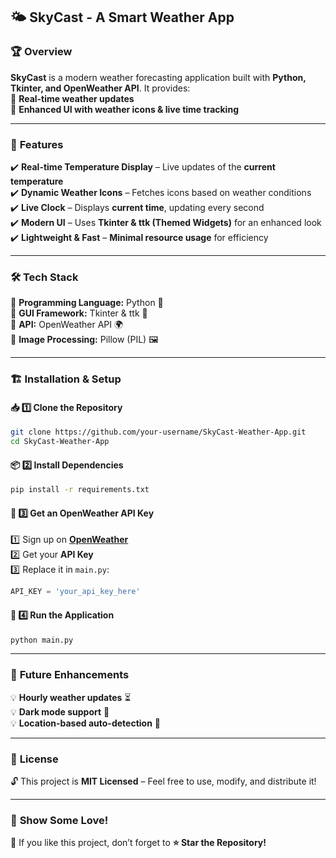 ## 🌤️ **SkyCast - A Smart Weather App**  

### 🏆 **Overview**  
**SkyCast** is a modern weather forecasting application built with **Python, Tkinter, and OpenWeather API**. It provides:  
📍 **Real-time weather updates**  
🎨 **Enhanced UI with weather icons & live time tracking**  

---

### 🚀 **Features**  
✔️ **Real-time Temperature Display** – Live updates of the **current temperature**  
✔️ **Dynamic Weather Icons** – Fetches icons based on weather conditions  
✔️ **Live Clock** – Displays **current time**, updating every second  
✔️ **Modern UI** – Uses **Tkinter & ttk (Themed Widgets)** for an enhanced look  
✔️ **Lightweight & Fast** – **Minimal resource usage** for efficiency  

---

### 🛠️ **Tech Stack**  
🔹 **Programming Language:** Python 🐍  
🔹 **GUI Framework:** Tkinter & ttk 🎨  
🔹 **API:** OpenWeather API 🌍  
🔹 **Image Processing:** Pillow (PIL) 🖼️  

---

### 🏗️ **Installation & Setup**  

#### 📥 **1️⃣ Clone the Repository**  
```sh
git clone https://github.com/your-username/SkyCast-Weather-App.git
cd SkyCast-Weather-App
```

#### 📦 **2️⃣ Install Dependencies**  
```sh
pip install -r requirements.txt
```

#### 🔑 **3️⃣ Get an OpenWeather API Key**  
1️⃣ Sign up on **[OpenWeather](https://openweathermap.org/)**  
2️⃣ Get your **API Key**  
3️⃣ Replace it in `main.py`:  
   ```python
   API_KEY = 'your_api_key_here'
   ```

#### 🚀 **4️⃣ Run the Application**  
```sh
python main.py
```

---

### 🌟 **Future Enhancements**  
💡 **Hourly weather updates** ⏳  
💡 **Dark mode support** 🌙  
💡 **Location-based auto-detection** 📍  

---



### 📜 **License**  
🔓 This project is **MIT Licensed** – Feel free to use, modify, and distribute it!  

---

### 🚀 **Show Some Love!**  
📌 If you like this project, don’t forget to **⭐ Star the Repository!**  


